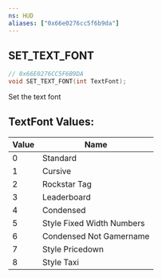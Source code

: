 ```yaml
---
ns: HUD
aliases: ["0x66e0276cc5f6b9da"]
---
```

## SET_TEXT_FONT

```c
// 0x66E0276CC5F6B9DA
void SET_TEXT_FONT(int TextFont);
```

Set the text font

## TextFont Values:
| Value | Name |
| --- | --- |
| 0 | Standard |
| 1 | Cursive |
| 2 | Rockstar Tag |
| 3 | Leaderboard |
| 4 | Condensed |
| 5 | Style Fixed Width Numbers |
| 6 | Condensed Not Gamername |
| 7 | Style Pricedown |
| 8 | Style Taxi |

